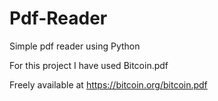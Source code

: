 # Pdf-Reader
Simple pdf reader using Python

For this project I have used Bitcoin.pdf 

Freely available at https://bitcoin.org/bitcoin.pdf
